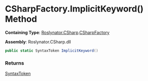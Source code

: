 # CSharpFactory\.ImplicitKeyword\(\) Method

**Containing Type**: [Roslynator.CSharp](../../README.md)\.[CSharpFactory](../README.md)

**Assembly**: Roslynator\.CSharp\.dll

```csharp
public static SyntaxToken ImplicitKeyword()
```

### Returns

[SyntaxToken](https://docs.microsoft.com/en-us/dotnet/api/microsoft.codeanalysis.syntaxtoken)

